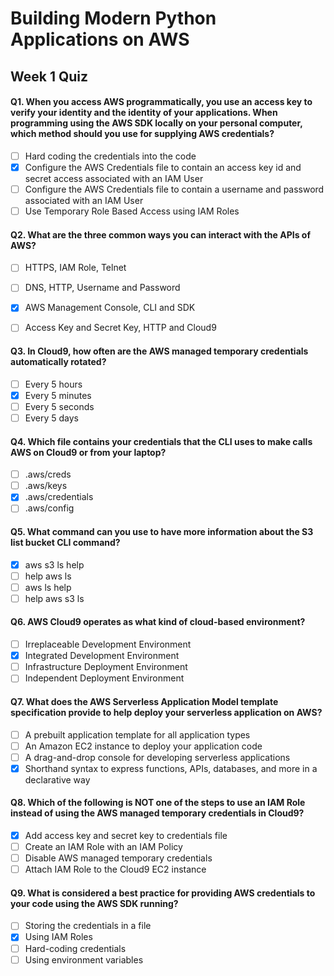 # Building Modern Python Applications on AWS
## Week 1 Quiz


#### Q1. When you access AWS programmatically, you use an access key to verify your identity and the identity of your applications. When programming using the AWS SDK locally on your personal computer, which method should you use for supplying AWS credentials?

-[ ] Hard coding the credentials into the code
-[x] Configure the AWS Credentials file to contain an access key id and secret access associated with an IAM User
-[ ] Configure the AWS Credentials file to contain a username and password associated with an IAM User
-[ ] Use Temporary Role Based Access using IAM Roles

#### Q2. What are the three common ways you can interact with the APIs of AWS?

-[ ] HTTPS, IAM Role, Telnet
-[ ] DNS, HTTP, Username and Password
-[x] AWS Management Console, CLI and SDK
-[ ] Access Key and Secret Key, HTTP and Cloud9      


#### Q3. In Cloud9, how often are the AWS managed temporary credentials automatically rotated?

-[ ] Every 5 hours
-[x] Every 5 minutes
-[ ] Every 5 seconds
-[ ] Every 5 days

#### Q4. Which file contains your credentials that the CLI uses to make calls AWS on Cloud9 or from your laptop?

-[ ] .aws/creds
-[ ] .aws/keys
-[x] .aws/credentials
-[ ] .aws/config

#### Q5. What command can you use to have more information about the S3 list bucket CLI command?

-[x] aws s3 ls help
-[ ] help aws ls
-[ ] aws ls help
-[ ] help aws s3 ls

#### Q6. AWS Cloud9 operates as what kind of cloud-based environment?

-[ ] Irreplaceable Development Environment
-[x] Integrated Development Environment
-[ ] Infrastructure Deployment Environment
-[ ] Independent Deployment Environment

#### Q7. What does the AWS Serverless Application Model template specification provide to help deploy your serverless application on AWS?

-[ ] A prebuilt application template for all application types
-[ ] An Amazon EC2 instance to deploy your application code
-[ ] A drag-and-drop console for developing serverless applications
-[x] Shorthand syntax to express functions, APIs, databases, and more in a declarative way

#### Q8. Which of the following is NOT one of the steps to use an IAM Role instead of using the AWS managed temporary credentials in Cloud9?

-[x] Add access key and secret key to credentials file
-[ ] Create an IAM Role with an IAM Policy
-[ ] Disable AWS managed temporary credentials
-[ ] Attach IAM Role to the Cloud9 EC2 instance

#### Q9. What is considered a best practice for providing AWS credentials to your code using the AWS SDK running?

-[ ] Storing the credentials in a file
-[x] Using IAM Roles
-[ ] Hard-coding credentials
-[ ] Using environment variables
